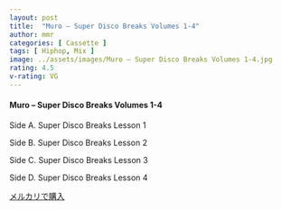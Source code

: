 ```yaml
---
layout: post
title:  "Muro – Super Disco Breaks Volumes 1-4"
author: mmr
categories: [ Cassette ]
tags: [ Hiphop, Mix ]
image: ../assets/images/Muro – Super Disco Breaks Volumes 1-4.jpg
rating: 4.5
v-rating: VG
---
```


#### Muro – Super Disco Breaks Volumes 1-4

Side A. Super Disco Breaks Lesson 1

Side B. Super Disco Breaks Lesson 2

Side C. Super Disco Breaks Lesson 3

Side D. Super Disco Breaks Lesson 4


[メルカリで購入](https://jp.mercari.com/item/m85258489919)

